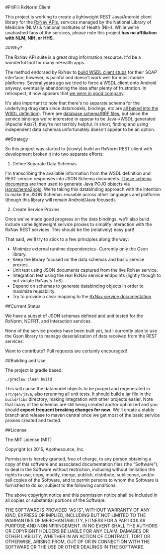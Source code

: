 #PillFill RxNorm Client

 This project is working to create a lightweight REST Java/Android client library for the [RxNav APIs](http://rxnav.nlm.nih.gov/APIsOverview.html),
 services managed by the National Library of Medicine (NLM) &  National Institutes of Health (NIH). While we're unabashed fans of
 the services, please note this project **has no affiliation with NLM, NIH, or HHS**.

##Why?

 The RxNav API suite is a great drug information resource. It'd be a wonderful tool for many mHealth apps.

 The method endorsed by RxNav to [build WSDL client stubs](http://rxnav.nlm.nih.gov/RxNormAPIMakeApp.html)
 for their SOAP interface, however, is painful and doesn't work well for most mobile platforms. Several years ago we tried to force a WSDL client
 onto Android anyway, eventually abandoning the idea after plenty of frustration. In retrospect, it now appears that
 [we were in good company](https://stackoverflow.com/questions/5461127/using-jaxb-with-google-android).

 It's also important to note that there's no separate schema for the underlying drug data since datamodels, bindings, etc
 are [all baked into the WSDL definition](http://rxnav.nlm.nih.gov/RxNormDBService.xml)). There are [database schema/RRF files](http://www.nlm.nih.gov/research/umls/rxnorm/docs/rxnormfiles.html),
 but since the service bindings we're interested in appear to be Java→WSDL generated (Apache Axis?), they're not terribly helpful.
 In short, finding and using independent data schemas unfortunately doesn't appear to be an option.

##Strategy

 So this project was started to (slowly) build an RxNorm REST client with development broken it into two separate efforts:

 1. Define Separate Data Schemas

 I'm transcribing the available information from the WSDL definition and REST service responses into JSON Schema documents. [These schema documents](https://github.com/pillfill/rxnorm-client/tree/master/src/main/resources/schemas) are then used to generate Java POJO objects via [jsonschema2pojo](https://github.com/joelittlejohn/jsonschema2pojo/). We're taking this databinding approach with the intention to make the JSON Schemas reusable across other languages and platforms (though this library will remain Android/Java focused).

 2. Create Service Proxies

 Once we've made good progress on the data bindings, we'll also build include some lightweight service proxies to simplify interaction with the RxNav REST services. This should be the (relatively) easy part!


That said, we'll try to stick to a few principles along the way:

 * Minimize external runtime dependencies- Currently only the Gson library.
 * Keep the library focused on the data schemas and basic service proxies.
 * Unit test using JSON documents captured from the live RxNav service.
 * Integration test using the real RxNav service endpoints (lightly though to not violate RxNav's ToS).
 * Depend on schemas to generate databinding objects in order to maximize reusability.
 * Try to provide a clear mapping to the [RxNav service documentation](http://rxnav.nlm.nih.gov/APIsOverview.html).


##Current Status

 We have a subset of JSON schemas defined and unit tested for the RxNorm, NDFRT, and Interaction services.

 None of the service proxies have been built yet, but I currently plan to use the Gson library to manage deserialization
 of data received from the REST services.

 Want to contribute? Pull requests are certainly encouraged!


##Building and Use

 The project is gradle based:

 `./gradlew clean build`

 This will cause the datamodel objects to be purged and regenerated in `src/gen/java`, also rerunning all unit tests. It should
 build a jar file in the `build/libs` directory, making integration with other projects easier. Note that many of the schemas
 are still being created and/or optimized and you should **expect frequent breaking changes for now**. We'll create a stable branch
 and release to maven central once we get most of the basic service proxies created and tested.

##License

 The MIT License (MIT)

 Copyright (c) 2015, Apothesource, Inc.

 Permission is hereby granted, free of charge, to any person obtaining a copy of this software and associated documentation files (the "Software"), to deal
 in the Software without restriction, including without limitation the rights to use, copy, modify, merge, publish, distribute, sublicense, and/or sell
 copies of the Software, and to permit persons to whom the Software is furnished to do so, subject to the following conditions:

 The above copyright notice and this permission notice shall be included in all copies or substantial portions of the Software.

 THE SOFTWARE IS PROVIDED "AS IS", WITHOUT WARRANTY OF ANY KIND, EXPRESS OR IMPLIED, INCLUDING BUT NOT LIMITED TO THE WARRANTIES OF MERCHANTABILITY,
 FITNESS FOR A PARTICULAR PURPOSE AND NONINFRINGEMENT. IN NO EVENT SHALL THE AUTHORS OR COPYRIGHT HOLDERS BE LIABLE FOR ANY CLAIM, DAMAGES OR OTHER
 LIABILITY, WHETHER IN AN ACTION OF CONTRACT, TORT OR OTHERWISE, ARISING FROM, OUT OF OR IN CONNECTION WITH THE SOFTWARE OR THE USE OR OTHER DEALINGS IN
 THE SOFTWARE.
